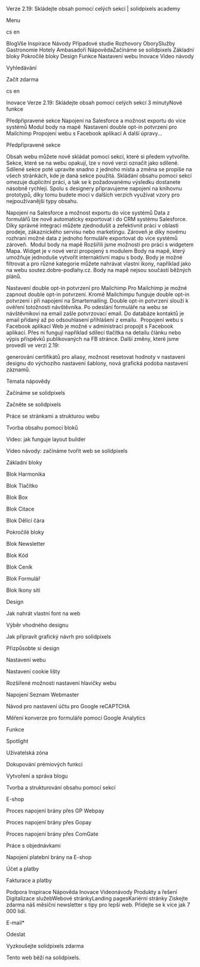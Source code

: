 <p>Verze 2.19: Skládejte obsah pomocí celých sekcí | solidpixels academy</p>
<p>Menu</p>
<p>cs en</p>
<p>BlogVše Inspirace Návody Případové studie Rozhovory OborySlužby Gastronomie Hotely Ambasadoři NápovědaZačínáme se solidpixels Základní bloky Pokročilé bloky Design Funkce Nastavení webu Inovace Video návody</p>
<p>Vyhledávání</p>
<p>Začít zdarma</p>
<p>cs en</p>
<p>Inovace
Verze 2.19: Skládejte obsah pomocí celých sekcí
3 minutyNové funkce</p>
<p>Předpřipravené sekce
Napojení na Salesforce a možnost exportu do více systémů
Modul body na mapě 
Nastavení double opt-in potvrzení pro Mailchimp
Propojení webu s Facebook aplikací
A další úpravy...</p>
<p>Předpřipravené sekce</p>
<p>Obsah webu můžete nově skládat pomocí sekcí, které si předem vytvoříte. Sekce, které se na webu opakují, lze v nové verzi označit jako sdílené. Sdílené sekce poté upravíte snadno z jednoho místa a změna se propíše na všech stránkách, kde je daná sekce použitá. Skládání obsahu pomocí sekcí omezuje duplicitní práci, a tak se k požadovanému výsledku dostanete násobně rychleji.
Spolu s designery připravujeme napojení na knihovnu prototypů, díky tomu budete moci v dalších verzích využívat vzory pro nejpoužívanější typy obsahu. </p>
<p>Napojení na Salesforce a možnost exportu do více systémů
Data z formulářů lze nově automaticky exportovat i do CRM systému Salesforce. Díky správné integraci můžete zjednodušit a zefektivnit práci v oblasti prodeje, zákaznického servisu nebo marketingu.
Zároveň je díky novému rozhraní možné data z jednoho formuláře exportovat do více systémů zároveň. 
Modul body na mapě
Rozšířili jsme možnosti pro práci s widgetem Mapa. Widget je v nové verzi propojený s modulem Body na mapě, který umožňuje jednoduše vytvořit internaktivní mapu s body. Body je možné filtrovat a pro různé kategorie můžete nahrávat vlastní ikony, například jako na webu soutez.dobre-podlahy.cz.
Body na mapě nejsou součástí běžných plánů.</p>
<p>Nastavení double opt-in potvrzení pro Mailchimp
Pro Mailchimp je možné zapnout double opt-in potvrzení. Kromě Mailchimpu funguje double opt-in potvrzení i při napojení na Smartemailing.
Double opt-in potvrzení slouží k ověření totožnosti návštěvníka. Po odeslání formuláře na webu se návštěvníkovi na email zašle potvrzovací email. Do databáze kontaktů je email přidaný až po odsouhlasení přihlášení z emailu. 
Propojení webu s Facebook aplikací
Web je možné v administraci propojit s Facebook aplikací. Přes ni fungují například sdílecí tlačítka na detailu článku nebo výpis příspěvků publikovaných na FB stránce.
Další změny, které jsme provedli ve verzi 2.19:</p>
<p>generování certifikátů pro aliasy,
možnost resetovat hodnoty v nastaveni designu do výchozího nastavení šablony,
nová grafická podoba nastavení záznamů.</p>
<p>Témata nápovědy</p>
<p>Začínáme se solidpixels</p>
<p>Začněte se solidpixels</p>
<p>Práce se stránkami a strukturou webu</p>
<p>Tvorba obsahu pomocí bloků</p>
<p>Video: jak funguje layout builder </p>
<p>Video návody: začínáme tvořit web se solidpixels</p>
<p>Základní bloky</p>
<p>Blok Harmonika</p>
<p>Blok Tlačítko</p>
<p>Blok Box</p>
<p>Blok Citace</p>
<p>Blok Dělící čára</p>
<p>Pokročilé bloky</p>
<p>Blok Newsletter</p>
<p>Blok Kód</p>
<p>Blok Ceník</p>
<p>Blok Formulář</p>
<p>Blok Ikony sítí</p>
<p>Design</p>
<p>Jak nahrát vlastní font na web</p>
<p>Výběr vhodného designu</p>
<p>Jak připravit grafický návrh pro solidpixels</p>
<p>Přizpůsobte si design</p>
<p>Nastavení webu</p>
<p>Nastavení cookie lišty</p>
<p>Rozšířené možnosti nastavení hlavičky webu</p>
<p>Napojení Seznam Webmaster</p>
<p>Návod pro nastavení účtu pro Google reCAPTCHA</p>
<p>Měření konverze pro formuláře pomocí Google Analytics</p>
<p>Funkce</p>
<p>Spotlight</p>
<p>Uživatelská zóna</p>
<p>Dokupování prémiových funkcí</p>
<p>Vytvoření a správa blogu</p>
<p>Tvorba a strukturování obsahu pomocí sekcí</p>
<p>E-shop</p>
<p>Proces napojení brány přes GP Webpay</p>
<p>Proces napojení brány přes Gopay</p>
<p>Proces napojení brány přes ComGate</p>
<p>Práce s objednávkami</p>
<p>Napojení platební brány na E-shop</p>
<p>Účet a platby</p>
<p>Fakturace a platby</p>
<p>Podpora
 Inspirace
Nápověda
Inovace
Videonávody
 Produkty a řešení
 Digitalizace služebWebové stránkyLanding pagesKariérní stránky Získejte zdarma náš měsíční newsletter s tipy pro lepší web. Přidejte se k více jak 7 000 lidí.</p>
<p>E-mail*</p>
<p>Odeslat</p>
<p>Vyzkoušejte solidpixels zdarma</p>
<p>Tento web běží na solidpixels.</p>